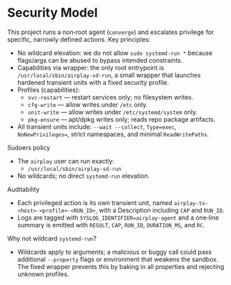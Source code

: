 # Security Model

This project runs a non‑root agent (`converge`) and escalates privilege for specific, narrowly defined actions. Key principles:

- No wildcard elevation: we do not allow `sudo systemd-run *` because flags/args can be abused to bypass intended constraints.
- Capabilities via wrapper: the only root entrypoint is `/usr/local/sbin/airplay-sd-run`, a small wrapper that launches hardened transient units with a fixed security profile.
- Profiles (capabilities):
  - `svc-restart` — restart services only; no filesystem writes.
  - `cfg-write` — allow writes under `/etc` only.
  - `unit-write` — allow writes under `/etc/systemd/system` only.
  - `pkg-ensure` — apt/dpkg writes only; reads repo package artifacts.
- All transient units include: `--wait --collect`, `Type=exec`, `NoNewPrivileges=`, strict namespaces, and minimal `ReadWritePaths`.

Sudoers policy
- The `airplay` user can run exactly:
  - `/usr/local/sbin/airplay-sd-run`
- No wildcards; no direct `systemd-run` elevation.

Auditability
- Each privileged action is its own transient unit, named `airplay-tx-<host>-<profile>-<RUN_ID>`, with a Description including `CAP` and `RUN_ID`.
- Logs are tagged with `SYSLOG_IDENTIFIER=airplay-agent` and a one‑line summary is emitted with `RESULT`, `CAP`, `RUN_ID`, `DURATION_MS`, and `RC`.

Why not wildcard `systemd-run`?
- Wildcards apply to arguments; a malicious or buggy call could pass additional `--property` flags or environment that weakens the sandbox. The fixed wrapper prevents this by baking in all properties and rejecting unknown profiles.

